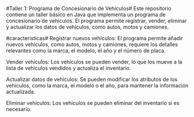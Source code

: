 
#Taller 1: Programa de Concesionario de Vehículos#
Este repositorio contiene un taller básico en Java que implementa un programa de concesionario de vehículos. El programa permite registrar, vender, eliminar y actualizar los datos de vehículos, como autos, motos y camiones.

#caracteristicas#
Registrar nuevos vehículos: El programa permite añadir nuevos vehículos, como autos, motos y camiones, requiere los detalles relevantes como la marca, el modelo, el año y el número de placa.

Vender vehículos: Los vehículos se pueden vender, lo que los mueve a la lista de vehículos vendidos y actualiza el inventario.

Actualizar datos de vehículos: Se pueden modificar los atributos de los vehículos, como la marca, el modelo o el año, para mantener la información actualizada.

Eliminar vehículos: Los vehículos se pueden eliminar del inventario si es necesario.
